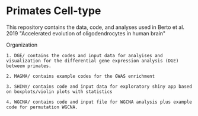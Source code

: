# Primates Cell-type

This repository contains the data, code, and analyses used in Berto et al. 2019 "Accelerated evolution of oligodendrocytes in human brain"

Organization

    1. DGE/ contains the codes and input data for analyises and visualization for the differential gene expression analysis (DGE) betweem primates.
    
    2. MAGMA/ contains example codes for the GWAS enrichment
    
    3. SHINY/ contains code and input data for exploratory shiny app based on boxplots/violin plots with statistics 
    
    4. WGCNA/ contains code and input file for WGCNA analysis plus example code for permutation WGCNA. 
